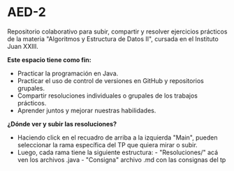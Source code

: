 # AED-2
Repositorio colaborativo para subir, compartir y resolver ejercicios prácticos de la materia "Algoritmos y Estructura de Datos II", cursada en el Instituto Juan XXIII.

**Este espacio tiene como fin:**

- Practicar la programación en Java.
- Practicar el uso de control de versiones en GitHub y repositorios grupales.
- Compartir resoluciones individuales o grupales de los trabajos prácticos.
- Aprender juntos y mejorar nuestras habilidades.

**¿Dónde ver y subir las resoluciones?**
- Haciendo click en el recuadro de arriba a la izquierda "Main", pueden seleccionar la rama específica del TP que quiera mirar o subir.
- Luego, cada rama tiene la siguiente estructura: - "Resoluciones/" acá ven los archivos .java
                                                  - "Consigna" archivo .md con las consignas del tp  
  
